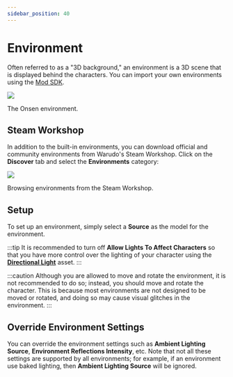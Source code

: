 ```yaml
---
sidebar_position: 40
---
```


# Environment

Often referred to as a "3D background," an environment is a 3D scene that is displayed behind the characters. You can import your own environments using the [Mod SDK](../modding/mod-sdk.md).

![](pathname:///doc-img/zh-environment-1.webp)
<p class="img-desc">The Onsen environment.</p>

## Steam Workshop

In addition to the built-in environments, you can download official and community environments from Warudo's Steam Workshop. Click on the **Discover** tab and select the **Environments** category:

![](pathname:///doc-img/en-environment-1.png)
<p class="img-desc">Browsing environments from the Steam Workshop.</p>

## Setup

To set up an environment, simply select a **Source** as the model for the environment.

:::tip
It is recommended to turn off **Allow Lights To Affect Characters** so that you have more control over the lighting of your character using the [**Directional Light**](light) asset.
:::

:::caution
Although you are allowed to move and rotate the environment, it is not recommended to do so; instead, you should move and rotate the character. This is because most environments are not designed to be moved or rotated, and doing so may cause visual glitches in the environment.
:::

## Override Environment Settings

You can override the environment settings such as **Ambient Lighting Source**, **Environment Reflections Intensity**, etc. Note that not all these settings are supported by all environments; for example, if an environment use baked lighting, then **Ambient Lighting Source** will be ignored.
